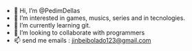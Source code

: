 - 👋 Hi, I’m @PedimDellas
- 👀 I’m interested in games, musics, series and in tecnologies.
- 🌱 I’m currently learning git.
- 💞️ I’m looking to collaborate with programmers
- 📫 send me emails : jinbeibolado123@gmail.com

<!---
PedimDellas/PedimDellas is a ✨ special ✨ repository because its `README.md` (this file) appears on your GitHub profile.
You can click the Preview link to take a look at your changes.
--->
